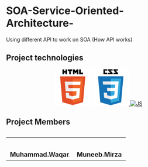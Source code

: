 # SOA-Service-Oriented-Architecture-
Using different API to work on SOA (How API works)

<h2>Project technologies</h2>
<p align="center">
   <a href="https://www.W3schools.com/html/" target="_blank" rel="noreferrer"><img src="https://raw.githubusercontent.com/devicons/devicon/master/icons/html5/html5-original-wordmark.svg" alt="html5" width="100" height="100"/></a>
  <a href="https://www.w3schools.com/css/" target="_blank" rel="noreferrer"> <img src="https://raw.githubusercontent.com/devicons/devicon/master/icons/css3/css3-original-wordmark.svg" alt="css3" width="100" height="100"/> </a> <a href="https://dart.dev" target="_blank" rel="noreferrer"></a>
  <a href="https://developer.mozilla.org/en-US/docs/Web/JavaScript" target="_blank" rel="noreferrer"> <img src="https://cdn.cdnlogo.com/logos/j/69/javascript.svg" alt="JS" width="80" height="80"/></a>
</p>
<h2>Project Members<h2>
<table align="center">
	<tr>
    <td align="center">
            <a href="https://github.com/Muhammad-waqar-uit">
              <img src="https://avatars3.githubusercontent.com/u/57596726?v=4" width="100px" alt=""/><br />
              <sub><b>Muhammad Waqar</b></sub>
            </a>
   </td>
   <td align="center">
            <a href="https://github.com/MUNEEB630">
              <img src="https://avatars0.githubusercontent.com/u/57500072?v=4" width="100px" alt=""/><br/>
              <sub><b>Muneeb Mirza</b></sub>
	   </a>
   </td>
  </tr>
</table>